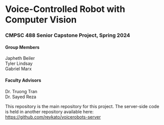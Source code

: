 # Voice-Controlled Robot with Computer Vision
### CMPSC 488 Senior Capstone Project, Spring 2024

#### Group Members
Japheth Beiler<br>
Tyler Lindsay<br>
Gabriel Marx

#### Faculty Advisors
Dr. Truong Tran<br>
Dr. Sayed Reza

This repository is the main repository for this project. The server-side code is held in another repository available here: https://github.com/reykato/voicerobots-server
